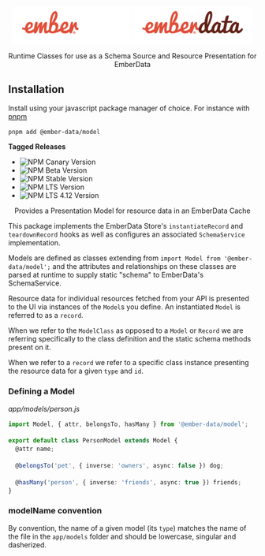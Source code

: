 <p align="center">
  <img
    class="project-logo"
    src="./ember-data-logo-dark.svg#gh-dark-mode-only"
    alt="EmberData Model"
    width="240px"
    title="EmberData Model"
    />
  <img
    class="project-logo"
    src="./ember-data-logo-light.svg#gh-light-mode-only"
    alt="EmberData Model"
    width="240px"
    title="EmberData Model"
    />
</p>

<p align="center">Runtime Classes for use as a Schema Source and Resource Presentation for EmberData</p>

## Installation

Install using your javascript package manager of choice. For instance with [pnpm](https://pnpm.io/)

```no-highlight
pnpm add @ember-data/model
```

**Tagged Releases**

- ![NPM Canary Version](https://img.shields.io/npm/v/%40ember-data/model/canary?label=%40canary&color=FFBF00)
- ![NPM Beta Version](https://img.shields.io/npm/v/%40ember-data/model/beta?label=%40beta&color=ff00ff)
- ![NPM Stable Version](https://img.shields.io/npm/v/%40ember-data/model/latest?label=%40latest&color=90EE90)
- ![NPM LTS Version](https://img.shields.io/npm/v/%40ember-data/model/lts?label=%40lts&color=0096FF)
- ![NPM LTS 4.12 Version](https://img.shields.io/npm/v/%40ember-data/model/lts-4-12?label=%40lts-4-12&color=bbbbbb)


<p align="center">Provides a Presentation Model for resource data in an EmberData Cache</p>

This package implements the EmberData Store's `instantiateRecord` and `teardownRecord` hooks
as well as configures an associated `SchemaService` implementation.

Models are defined as classes extending from `import Model from '@ember-data/model';` and the
attributes and relationships on these classes are parsed at runtime to supply static "schema"
to EmberData's SchemaService.

Resource data for individual resources fetched from your API is presented to the UI via instances
of the `Model`s you define. An instantiated `Model` is referred to as a `record`.

When we refer to the `ModelClass` as opposed to a `Model` or `Record` we are referring
specifically to the class definition and the static schema methods present on it.

When we refer to a `record` we refer to a specific class instance presenting
the resource data for a given `type` and `id`.

  ### Defining a Model

 *app/models/person.js*
  ```ts
  import Model, { attr, belongsTo, hasMany } from '@ember-data/model';

  export default class PersonModel extends Model {
    @attr name;

    @belongsTo('pet', { inverse: 'owners', async: false }) dog;

    @hasMany('person', { inverse: 'friends', async: true }) friends;
  }
  ```

  ### modelName convention

  By convention, the name of a given model (its `type`) matches the name
  of the file in the `app/models` folder and should be lowercase, singular
  and dasherized.
